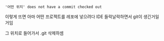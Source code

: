 `'어떤 위치' does not have a commit checked out`

이렇게 뜨면 아마 어떤 프로젝트를 레포에 넣으려다 IDE 들락날락하면서 git이 생긴거일거임

그 위치로 들어가서 .git 삭제하셈